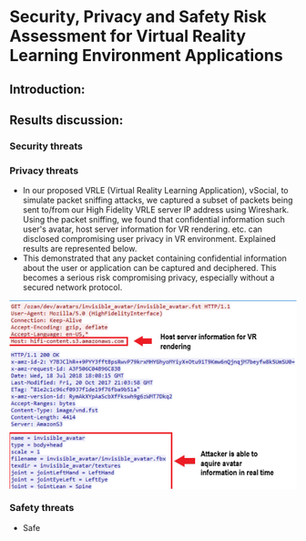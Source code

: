 #                        Security, Privacy and Safety Risk Assessment for Virtual Reality Learning Environment Applications

## Introduction:


## Results discussion:
### Security threats


### Privacy threats

- In our proposed VRLE (Virtual Reality Learning Application), vSocial, to simulate packet sniffing attacks, we captured a subset of packets being sent to/from our High Fidelity VRLE server IP address using Wireshark. Using the packet sniffing, we found that confidential information such user's avatar, host server information for VR rendering. etc. can disclosed compromising user privacy in VR environment. Explained results are represented below.
- This demonstrated that any packet containing confidential information about the user or application can be captured and deciphered. This becomes a serious risk compromising privacy, especially without a secured network protocol.
<img src="https://github.com/VR-SPS/Results/blob/master/packet_sniffing.PNG" align="center"/>


### Safety threats
- Safe
